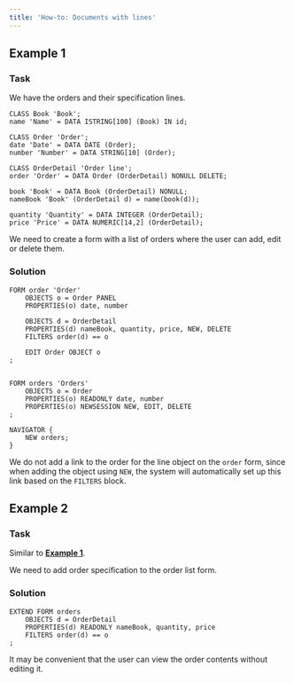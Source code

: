 ```yaml
---
title: 'How-to: Documents with lines'
---
```


## Example 1

### Task

We have the orders and their specification lines.

```lsf
CLASS Book 'Book';
name 'Name' = DATA ISTRING[100] (Book) IN id;

CLASS Order 'Order';
date 'Date' = DATA DATE (Order);
number 'Number' = DATA STRING[10] (Order);

CLASS OrderDetail 'Order line';
order 'Order' = DATA Order (OrderDetail) NONULL DELETE;

book 'Book' = DATA Book (OrderDetail) NONULL;
nameBook 'Book' (OrderDetail d) = name(book(d));

quantity 'Quantity' = DATA INTEGER (OrderDetail);
price 'Price' = DATA NUMERIC[14,2] (OrderDetail);
```

We need to create a form with a list of orders where the user can add, edit or delete them.

### Solution

```lsf
FORM order 'Order'
    OBJECTS o = Order PANEL
    PROPERTIES(o) date, number

    OBJECTS d = OrderDetail
    PROPERTIES(d) nameBook, quantity, price, NEW, DELETE
    FILTERS order(d) == o

    EDIT Order OBJECT o
;


FORM orders 'Orders'
    OBJECTS o = Order
    PROPERTIES(o) READONLY date, number
    PROPERTIES(o) NEWSESSION NEW, EDIT, DELETE
;

NAVIGATOR {
    NEW orders;
}
```

We do not add a link to the order for the line object on the `order` form, since when adding the object using `NEW`, the system will automatically set up this link based on the `FILTERS` block.

## Example 2

### Task

Similar to [**Example 1**](#example-1).

We need to add order specification to the order list form.

### Solution

```lsf
EXTEND FORM orders
    OBJECTS d = OrderDetail
    PROPERTIES(d) READONLY nameBook, quantity, price
    FILTERS order(d) == o
;
```

It may be convenient that the user can view the order contents without editing it.

  
